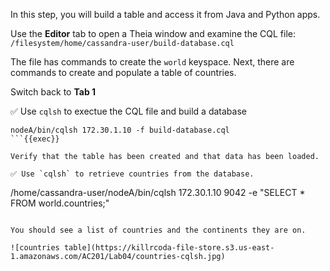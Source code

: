 In this step, you will build a table and access it from Java and Python apps. 

Use the **Editor** tab to open a Theia window and examine the CQL file: `/filesystem/home/cassandra-user/build-database.cql`

The file has commands to create the `world` keyspace.
Next, there are commands to create and populate a table of countries.

Switch back to **Tab 1**

✅ Use `cqlsh` to exectue the CQL file and build a database
```
nodeA/bin/cqlsh 172.30.1.10 -f build-database.cql
```{{exec}}

Verify that the table has been created and that data has been loaded.

✅ Use `cqlsh` to retrieve countries from the database.
```
/home/cassandra-user/nodeA/bin/cqlsh 172.30.1.10 9042 -e "SELECT * FROM world.countries;"
```{{exec}}

You should see a list of countries and the continents they are on.

![countries table](https://killrcoda-file-store.s3.us-east-1.amazonaws.com/AC201/Lab04/countries-cqlsh.jpg)